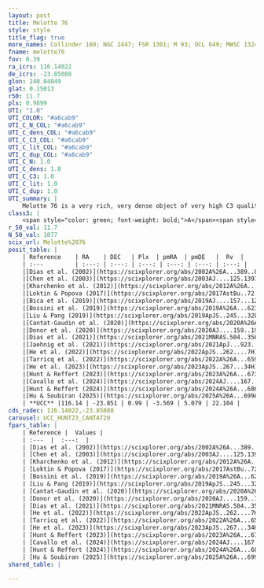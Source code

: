 ```yaml
---
layout: post
title: Melotte 76
style: style
title_flag: true
more_names: Collinder 160; NGC 2447; FSR 1301; M 93; OCL 649; MWSC 1324; FoF 2085
fname: melotte76
fov: 0.39
ra_icrs: 116.14022
de_icrs: -23.85088
glon: 240.04049
glat: 0.15013
r50: 11.7
plx: 0.9899
UTI: "1.0"
UTI_COLOR: "#a6cab9"
UTI_C_N_COL: "#a6cab9"
UTI_C_dens_COL: "#a6cab9"
UTI_C_C3_COL: "#a6cab9"
UTI_C_lit_COL: "#a6cab9"
UTI_C_dup_COL: "#a6cab9"
UTI_C_N: 1.0
UTI_C_dens: 1.0
UTI_C_C3: 1.0
UTI_C_lit: 1.0
UTI_C_dup: 1.0
UTI_summary: |
    Melotte 76 is a very rich, very dense object of very high C3 quality. It is very well-studied in the literature.
class3: |
    <span style="color: green; font-weight: bold;">A</span><span style="color: green; font-weight: bold;">A</span>
r_50_val: 11.7
N_50_val: 1077
scix_url: Melotte%2076
posit_table: |
    | Reference    | RA    | DEC   | Plx  | pmRA  | pmDE   |  Rv  |
    | :---         | :---: | :---: | :---: | :---: | :---: | :---: |
    |[Dias et al. (2002)](https://scixplorer.org/abs/2002A%26A...389..871D) | 116.125 | -23.857 | -- | -3.24 | 3.29 | 22.08 |
    |[Chen et al. (2003)](https://scixplorer.org/abs/2003AJ....125.1397C) | 116.22 | -23.877 | -- | -1.98 | 5.42 | 21.7 |
    |[Kharchenko et al. (2012)](https://scixplorer.org/abs/2012A%26A...543A.156K) | 116.145 | -23.86 | -- | -4.1 | 3.36 | -- |
    |[Loktin & Popova (2017)](https://scixplorer.org/abs/2017AstBu..72..257L) | 116.13 | -23.857 | -- | -3.784 | 3.571 | 21.3 |
    |[Bica et al. (2019)](https://scixplorer.org/abs/2019AJ....157...12B) | 116.121 | -23.86 | -- | -- | -- | -- |
    |[Bossini et al. (2019)](https://scixplorer.org/abs/2019A%26A...623A.108B) | 116.141 | -23.853 | -- | -- | -- | -- |
    |[Liu & Pang (2019)](https://scixplorer.org/abs/2019ApJS..245...32L) | 116.144 | -23.853 | 0.98 | -3.579 | 5.051 | -- |
    |[Cantat-Gaudin et al. (2020)](https://scixplorer.org/abs/2020A%26A...640A...1C) | 116.141 | -23.853 | 0.968 | -3.551 | 5.068 | -- |
    |[Donor et al. (2020)](https://scixplorer.org/abs/2020AJ....159..199D) | 116.145 | -23.86 | -- | -3.67 | 5.01 | 23.5 |
    |[Dias et al. (2021)](https://scixplorer.org/abs/2021MNRAS.504..356D) | 116.157 | -23.866 | 0.975 | -3.577 | 5.048 | 22.392 |
    |[Jaehnig et al. (2021)](https://scixplorer.org/abs/2021ApJ...923..129J) | 116.136 | -23.853 | 1.0 | -3.561 | 5.08 | -- |
    |[He et al. (2022)](https://scixplorer.org/abs/2022ApJS..262....7H) | 116.143 | -23.853 | 0.992 | -3.561 | 5.087 | -- |
    |[Tarricq et al. (2022)](https://scixplorer.org/abs/2022A%26A...659A..59T) | 116.139 | -23.848 | 0.989 | -3.567 | 5.077 | -- |
    |[He et al. (2023)](https://scixplorer.org/abs/2023ApJS..267...34H) | 116.265 | -23.671 | 0.602 | -3.181 | 2.802 | 33.96 |
    |[Hunt & Reffert (2023)](https://scixplorer.org/abs/2023A%26A...673A.114H) | 116.135 | -23.849 | 0.996 | -3.56 | 5.086 | 22.251 |
    |[Cavallo et al. (2024)](https://scixplorer.org/abs/2024AJ....167...12C) | 116.146 | -23.853 | 0.993 | -- | -- | -- |
    |[Hunt & Reffert (2024)](https://scixplorer.org/abs/2024A%26A...686A..42H) | 116.135 | -23.849 | 0.996 | -3.56 | 5.086 | 22.251 |
    |[Hu & Soubiran (2025)](https://scixplorer.org/abs/2025A%26A...699A.246H) | 116.147 | -23.853 | -- | -- | -- | -- |
    | **UCC** |116.14 | -23.851 | 0.99 | -3.569 | 5.079 | 22.104 | 
cds_radec: 116.14022,-23.85088
carousel: UCC_HUNT23_CANTAT20
fpars_table: |
    | Reference |  Values |
    | :---  |  :---:  |
    | [Dias et al. (2002)](https://scixplorer.org/abs/2002A%26A...389..871D) | `E(B-V)=0.046, Dist=1037.0, Age=8.588, [Fe/H]=-0.1` |
    | [Chen et al. (2003)](https://scixplorer.org/abs/2003AJ....125.1397C) | `HDis=1037, Age=0.38` |
    | [Kharchenko et al. (2012)](https://scixplorer.org/abs/2012A%26A...543A.156K) | `e_bv=0.05, distance=1037, log_age=8.68, metallicity=-0.095` |
    | [Loktin & Popova (2017)](https://scixplorer.org/abs/2017AstBu..72..257L) | `E(B-V)=0.045, Dmod=10.123, logt=8.594` |
    | [Bossini et al. (2019)](https://scixplorer.org/abs/2019A%26A...623A.108B) | `AV=0.105, Dist=10.088, logA=8.747, Fe/H=0.0` |
    | [Liu & Pang (2019)](https://scixplorer.org/abs/2019ApJS..245...32L) | `Age=1.15, Z=-0.5` |
    | [Cantat-Gaudin et al. (2020)](https://scixplorer.org/abs/2020A%26A...640A...1C) | `AVNN=0.05, DMNN=10.04, AgeNN=8.76` |
    | [Donor et al. (2020)](https://scixplorer.org/abs/2020AJ....159..199D) | `Fe/H=-0.08` |
    | [Dias et al. (2021)](https://scixplorer.org/abs/2021MNRAS.504..356D) | `Av=0.116, Dist=1004, logage=8.825, [Fe/H]=-0.051` |
    | [He et al. (2022)](https://scixplorer.org/abs/2022ApJS..262....7H) | `A0=0.05, logAge=8.85` |
    | [Tarricq et al. (2022)](https://scixplorer.org/abs/2022A%26A...659A..59T) | `Dist=992, logAgeNN=8.79` |
    | [He et al. (2023)](https://scixplorer.org/abs/2023ApJS..267...34H) | `A0=0.45, m-M=11.15, logA=8.0` |
    | [Hunt & Reffert (2023)](https://scixplorer.org/abs/2023A%26A...673A.114H) | `AV50=0.067, diffAV50=0.439, MOD50=9.863, logAge50=8.869` |
    | [Cavallo et al. (2024)](https://scixplorer.org/abs/2024AJ....167...12C) | `AV50=0.09, dMod50=9.98, logAge50=8.8, [Fe/H]50=0.19` |
    | [Hunt & Reffert (2024)](https://scixplorer.org/abs/2024A%26A...686A..42H) | `MassJ=2488.34` |
    | [Hu & Soubiran (2025)](https://scixplorer.org/abs/2025A%26A...699A.246H) | `MA22=-0.23, MA23f=-0.18, MA23g=-0.15, MZ23=-0.15, MK24=-0.16, MF24=-0.13` |
shared_table: |
    
---
```

